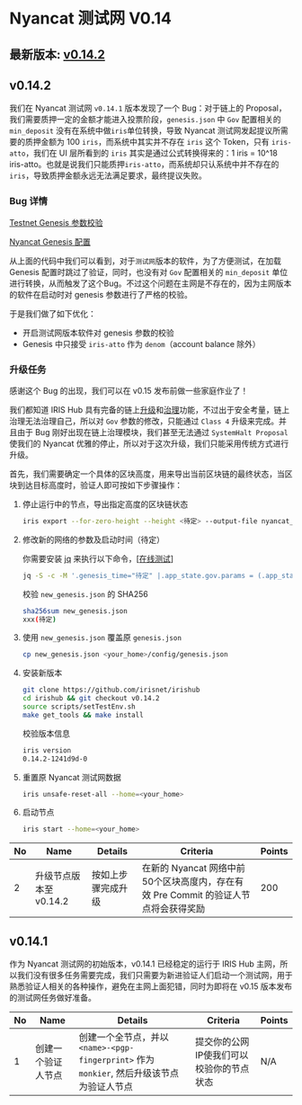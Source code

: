 # Nyancat 测试网 V0.14

## 最新版本: [v0.14.2](https://github.com/irisnet/irishub/releases/tag/v0.14.2)

## v0.14.2

我们在 Nyancat 测试网 `v0.14.1` 版本发现了一个 Bug：对于链上的 Proposal，我们需要质押一定的金额才能进入投票阶段，`genesis.json` 中 `Gov` 配置相关的 `min_deposit` 没有在系统中做`iris`单位转换，导致 Nyancat 测试网发起提议所需要的质押金额为 100 `iris`，而系统中其实并不存在 `iris` 这个 Token，只有 `iris-atto`，我们在 UI 层所看到的 `iris` 其实是通过公式转换得来的：1 iris = 10^18 iris-atto。也就是说我们只能质押`iris-atto`，而系统却只认系统中并不存在的 `iris`，导致质押金额永远无法满足要求，最终提议失败。

### Bug 详情

[Testnet Genesis 参数校验](https://github.com/irisnet/irishub/blob/v0.14.1/modules/gov/params.go#L362)

[Nyancat Genesis 配置](../config/genesis.json#L90)

从上面的代码中我们可以看到，对于`测试网`版本的软件，为了方便测试，在加载 Genesis 配置时跳过了验证，同时，也没有对 `Gov` 配置相关的 `min_deposit` 单位进行转换，从而触发了这个Bug。不过这个问题在主网是不存在的，因为主网版本的软件在启动时对 genesis 参数进行了严格的校验。

于是我们做了如下优化：

- 开启测试网版本软件对 genesis 参数的校验
- Genesis 中只接受 `iris-atto` 作为 `denom`（account balance 除外）

### 升级任务

感谢这个 Bug 的出现，我们可以在 v0.15 发布前做一些家庭作业了！

我们都知道 IRIS Hub 具有完备的链上[升级](https://www.irisnet.org/docs/zh/features/upgrade.html)和[治理](https://www.irisnet.org/docs/zh/features/governance.html)功能，不过出于安全考量，链上治理无法治理自己，所以对 `Gov` 参数的修改，只能通过 `Class 4` 升级来完成。并且由于 Bug 刚好出现在链上治理模块，我们甚至无法通过 `SystemHalt Proposal` 使我们的 Nyancat 优雅的停止，所以对于这次升级，我们只能采用传统方式进行升级。

首先，我们需要确定一个具体的区块高度，用来导出当前区块链的最终状态，当区块到达目标高度时，验证人即可按如下步骤操作：

1. 停止运行中的节点，导出指定高度的区块链状态

    ```bash
    iris export --for-zero-height --height <待定> --output-file nyancat_export.json
    ```

2. 修改新的网络的参数及启动时间（待定）

    你需要安装 [jq](https://stedolan.github.io/jq/) 来执行以下命令，[[在线测试](https://jqplay.org/s/9QSR4xq_TX)]

    ```bash
    jq -S -c -M '.genesis_time="待定" |.app_state.gov.params = (.app_state.gov.params | .critical_min_deposit[0] = {"denom": "iris-atto", "amount": "100000000000000000000"}|.important_min_deposit[0] = {"denom": "iris-atto", "amount": "100000000000000000000"}|.normal_min_deposit[0] = {"denom": "iris-atto", "amount": "50000000000000000000"})' nyancat_export.json > new_genesis.json
    ```

    校验 `new_genesis.json` 的 SHA256

    ```bash
    sha256sum new_genesis.json
    xxx(待定)
    ```

3. 使用 `new_genesis.json` 覆盖原 `genesis.json`

    ```bash
    cp new_genesis.json <your_home>/config/genesis.json
    ```

4. 安装新版本

    ```bash
    git clone https://github.com/irisnet/irishub
    cd irishub && git checkout v0.14.2
    source scripts/setTestEnv.sh
    make get_tools && make install
    ```

    校验版本信息

    ```bash
    iris version
    0.14.2-1241d9d-0
    ```

5. 重置原 Nyancat 测试网数据

    ```bash
    iris unsafe-reset-all --home=<your_home>
    ```

6. 启动节点

    ```bash
    iris start --home=<your_home>
    ```

| No   | Name                                           | Details                                                      | Criteria                                                     | Points |
| ---- | ---------------------------------------------- | ------------------------------------------------------------ | ------------------------------------------------------------ | ------ |
| 2    | 升级节点版本至 v0.14.2 | 按如上步骤完成升级  | 在新的 Nyancat 网络中前50个区块高度内，存在有效 Pre Commit 的验证人节点将会获得奖励| 200    |

## v0.14.1

作为 Nyancat 测试网的初始版本，v0.14.1 已经稳定的运行于 IRIS Hub 主网，所以我们没有很多任务需要完成，我们只需要为新进验证人们启动一个测试网，用于熟悉验证人相关的各种操作，避免在主网上面犯错，同时为即将在 v0.15 版本发布的测试网任务做好准备。

| No   | Name                                           | Details                                                      | Criteria                                                     | Points |
| ---- | ---------------------------------------------- | ------------------------------------------------------------ | ------------------------------------------------------------ | ------ |
| 1    | 创建一个验证人节点                                | 创建一个全节点，并以 `<name>-<pgp-fingerprint>` 作为 `monkier`, 然后升级该节点为验证人节点 | 提交你的公网IP使我们可以校验你的节点状态      | N/A    |
